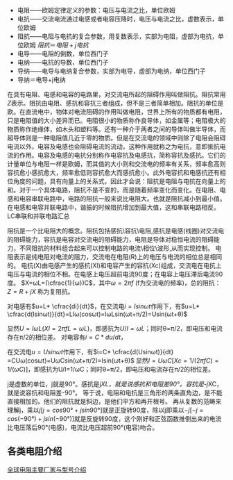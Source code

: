 
- 电阻——欧姆定律定义的参数：电压与电流之比，单位欧姆
- 电抗——交流电流通过电感或者电容压降时，电压与电流之比，虚数表示，单位欧姆
- 阻抗——电阻与电抗的复合参数，用复数表示，实部为电阻，虚部为电抗，单位欧姆
  $阻抗＝电阻+j电抗$
- 电导——电阻的倒数，单位西门子
- 电纳——电抗的导数，单位西门子
- 导纳——电导与电纳复合参数，实部为电导，虚部为电纳，单位西门子
- 导纳＝电导+j电纳

在具有电阻、电感和电容的电路里，对交流电所起的阻碍作用叫做阻抗。阻抗常用$Z$表示。阻抗由电阻、感抗和容抗三者组成，但不是三者简单相加。阻抗的单位是欧。在直流电中，物体对电流阻碍的作用叫做电阻，世界上所有的物质都有电阻，只是电阻值的大小差异而已。电阻很小的物质称作良导体，如金属等；电阻极大的物质称作绝缘体，如木头和塑料等。还有一种介于两者之间的导体叫做半导体，而超导体则是一种电阻值几近于零的物质。但是在交流电的领域中则除了电阻会阻碍电流以外，电容及电感也会阻碍电流的流动，这种作用就称之为电抗，意即抵抗电流的作用。电容及电感的电抗分别称作电容抗及电感抗，简称容抗及感抗。它们的计量单位与电阻一样是欧姆，而其值的大小则和交流电的频率有关系，频率愈高则容抗愈小感抗愈大，频率愈低则容抗愈大而感抗愈小。此外电容抗和电感抗还有相位角度的问题，具有向量上的关系式，因此才会说：阻抗是电阻与电抗在向量上的和。对于一个具体电路，阻抗不是不变的，而是随着频率变化而变化。在电阻、电感和电容串联电路中，电路的阻抗一般来说比电阻大。也就是阻抗减小到最小值。在电感和电容并联电路中，谐振的时候阻抗增加到最大值，这和串联电路相反。 LC串联和并联电路汇总

阻抗是一个比电阻大的概念。阻抗包括感抗\容抗\电阻,感抗是电感(线圈)对交流电的阻碍能力，容抗是电容对交流电的阻碍能力，电阻是导体对稳恒电流的阻碍能力，不同阻抗的材料组合起来可以控制电路的电流\相位\波形,从而实现控制。
电阻表示是纯电阻对电流的阻力，交流电在电阻(R)上的电压与电流的相位总是相同的。
电抗(X)由电感产生的感抗(Xl)和电容产生的容抗(Xc)组成，交流电在电抗上电压与电流的相位不相。在电感上电压超前电流90度；在电容上电压滞后电流90度。
$X=ωL=(\cfrac{1}{ω})C$，其中$ω=2πf$ (f为交流电的频率)，总的阻抗：$Z=R+jX$ 称为复阻抗。

对电感有$u=L* \cfrac{di}{dt}$，在交流电$i=Isinωt$作用下，有$u=L* \cfrac{d(Isinωt)}{dt}=LIω(cosωt)=IωLsin(ωt+π/2)=Usin(ωt+θ)$

显然$U=IωL(Xl=2πfL=ωL)$，即感抗为$U/I=ωL$；同时θ=π/2，即电压和电流存在π/2的相位差。
对电容有$i=C*du/dt$，

在交流电$u=Usinωt$作用下，有$i=C* \cfrac{d(Usinωt)}{dt} =CUω(cosωt)=UωCsin(ωt+π/2)=Isin(ωt+θ)$
显然$I=UωC[Xc=1/(2πfC)=1/(ωC)]$，即感抗为U/I=1/ωC；同时θ=π/2，即电压和电流存在π/2的相位差。

j是虚数的单位，j就是90°。感抗是j*XL，就是说感抗和电阻差90°。容抗是-j*XC，就是说容抗和电阻差-90°。
等于说，电阻和电抗是三角形的两条直角边，是不能直接相加的。他们的阻抗就是斜边，是他们平方和再开根号。
再从复数的范畴来理解j，乘以$j[j=cos90°+jsin90°]$就是正旋转90度，除以j即乘以$-j[-j=cos(-90°)+jsin(-90°)]$就是反旋转90度，这个刚好和正弦函数推倒出来的电流比电压落后90°(电感)，电流比电压超前90°(电容)吻合。

## 各类电阻介绍

[全球电阻主要厂家与型号介绍](http://www.360doc.com/content/21/0421/23/31509987_973495050.shtml)